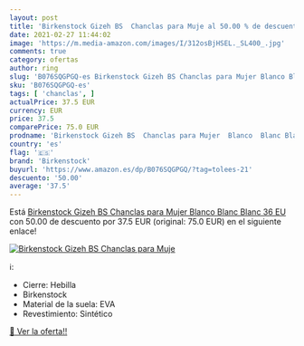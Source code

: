 ```yaml
---
layout: post
title: 'Birkenstock Gizeh BS  Chanclas para Muje al 50.00 % de descuento'
date: 2021-02-27 11:44:02
image: 'https://m.media-amazon.com/images/I/312osBjHSEL._SL400_.jpg'
comments: true
category: ofertas
author: ring
slug: 'B076SQGPGQ-es Birkenstock Gizeh BS Chanclas para Mujer Blanco Blanc...'
sku: 'B076SQGPGQ-es'
tags: [ 'chanclas', ]
actualPrice: 37.5 EUR
currency: EUR
price: 37.5
comparePrice: 75.0 EUR
prodname: 'Birkenstock Gizeh BS  Chanclas para Mujer  Blanco  Blanc Blanc   36 EU'
country: 'es'
flag: '🇪🇸'
brand: 'Birkenstock'
buyurl: 'https://www.amazon.es/dp/B076SQGPGQ/?tag=tolees-21'
descuento: '50.00'
average: '37.5'
---
```


Está [Birkenstock Gizeh BS  Chanclas para Mujer  Blanco  Blanc Blanc   36 EU](https://www.amazon.es/dp/B076SQGPGQ/?tag=tolees-21) con 50.00 de descuento por 37.5 EUR (original: 75.0 EUR) en el siguiente enlace!

[![Birkenstock Gizeh BS  Chanclas para Muje](https://m.media-amazon.com/images/I/312osBjHSEL._SL400_.jpg)](https://www.amazon.es/dp/B076SQGPGQ/?tag=tolees-21)

ℹ️:

- Cierre: Hebilla
- Birkenstock
- Material de la suela: EVA
- Revestimiento: Sintético

[🛒 Ver la oferta!!](https://www.amazon.es/dp/B076SQGPGQ/?tag=tolees-21)
